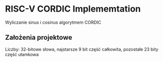 # RISC-V CORDIC Implememtation
Wyliczanie sinus i cosinus algorytmem CORDIC


## Założenia projektowe
Liczby: 32-bitowe słowa, najstarsze 9 bit część całkowita, pozostałe 23 bity część ułamkowa
